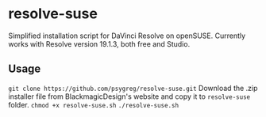 # resolve-suse
Simplified installation script for DaVinci Resolve on openSUSE. Currently works with Resolve version 19.1.3, both free and Studio.

## Usage

`git clone https://github.com/psygreg/resolve-suse.git`
Download the .zip installer file from BlackmagicDesign's website and copy it to `resolve-suse` folder.
`chmod +x resolve-suse.sh`
`./resolve-suse.sh`

